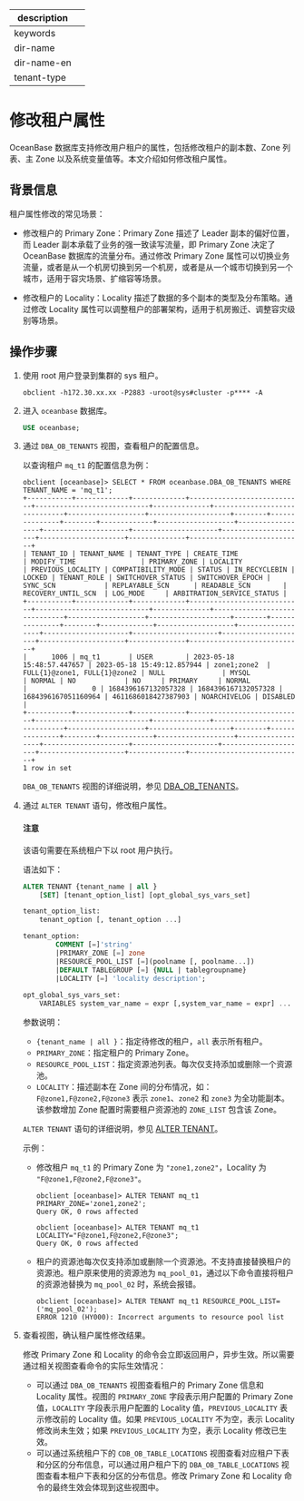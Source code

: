 |description||
|---|---|
|keywords||
|dir-name||
|dir-name-en||
|tenant-type||

# 修改租户属性

OceanBase 数据库支持修改用户租户的属性，包括修改租户的副本数、Zone 列表、主 Zone 以及系统变量值等。本文介绍如何修改租户属性。

## 背景信息

租户属性修改的常见场景：

* 修改租户的 Primary Zone：Primary Zone 描述了 Leader 副本的偏好位置，而 Leader 副本承载了业务的强一致读写流量，即 Primary Zone 决定了 OceanBase 数据库的流量分布。通过修改 Primary Zone 属性可以切换业务流量，或者是从一个机房切换到另一个机房，或者是从一个城市切换到另一个城市，适用于容灾场景、扩缩容等场景。

* 修改租户的 Locality：Locality 描述了数据的多个副本的类型及分布策略。通过修改 Locality 属性可以调整租户的部署架构，适用于机房搬迁、调整容灾级别等场景。

## 操作步骤

1. 使用 root 用户登录到集群的 sys 租户。

    ```shell
    obclient -h172.30.xx.xx -P2883 -uroot@sys#cluster -p**** -A
    ```

2. 进入 `oceanbase` 数据库。

    ```sql
    USE oceanbase;
    ```

3. 通过 `DBA_OB_TENANTS` 视图，查看租户的配置信息。

   以查询租户 `mq_t1` 的配置信息为例：

    ```shell
    obclient [oceanbase]> SELECT * FROM oceanbase.DBA_OB_TENANTS WHERE TENANT_NAME = 'mq_t1';
    +-----------+-------------+-------------+----------------------------+----------------------------+--------------+------------------------------+-------------------+--------------------+--------+---------------+--------+-------------+-------------------+------------------+---------------------+---------------------+---------------------+---------------------+--------------+----------------------------+
    | TENANT_ID | TENANT_NAME | TENANT_TYPE | CREATE_TIME                | MODIFY_TIME                | PRIMARY_ZONE | LOCALITY                     | PREVIOUS_LOCALITY | COMPATIBILITY_MODE | STATUS | IN_RECYCLEBIN | LOCKED | TENANT_ROLE | SWITCHOVER_STATUS | SWITCHOVER_EPOCH | SYNC_SCN            | REPLAYABLE_SCN      | READABLE_SCN        | RECOVERY_UNTIL_SCN  | LOG_MODE     | ARBITRATION_SERVICE_STATUS |
    +-----------+-------------+-------------+----------------------------+----------------------------+--------------+------------------------------+-------------------+--------------------+--------+---------------+--------+-------------+-------------------+------------------+---------------------+---------------------+---------------------+---------------------+--------------+----------------------------+
    |      1006 | mq_t1       | USER        | 2023-05-18 15:48:57.447657 | 2023-05-18 15:49:12.857944 | zone1;zone2  | FULL{1}@zone1, FULL{1}@zone2 | NULL              | MYSQL              | NORMAL | NO            | NO     | PRIMARY     | NORMAL            |                0 | 1684396167132057328 | 1684396167132057328 | 1684396167051160964 | 4611686018427387903 | NOARCHIVELOG | DISABLED                   |
    +-----------+-------------+-------------+----------------------------+----------------------------+--------------+------------------------------+-------------------+--------------------+--------+---------------+--------+-------------+-------------------+------------------+---------------------+---------------------+---------------------+---------------------+--------------+----------------------------+
    1 row in set
    ```

    `DBA_OB_TENANTS` 视图的详细说明，参见 [DBA_OB_TENANTS](../../../700.reference/700.system-views/400.system-view-of-mysql-mode/200.dictionary-view-of-mysql-mode/19300.oceanbase-dba_ob_tenants-of-mysql-mode.md)。

4. 通过 `ALTER TENANT` 语句，修改租户属性。

    <main id="notice" type='notice'>
     <h4>注意</h4>
     <p>该语句需要在系统租户下以 root 用户执行。</p>
    </main>

    语法如下：

    ```sql
    ALTER TENANT {tenant_name | all }
        [SET] [tenant_option_list] [opt_global_sys_vars_set]

    tenant_option_list:
        tenant_option [, tenant_option ...]

    tenant_option:
            COMMENT [=]'string' 
            |PRIMARY_ZONE [=] zone 
            |RESOURCE_POOL_LIST [=](poolname [, poolname...]) 
            |DEFAULT TABLEGROUP [=] {NULL | tablegroupname}
            |LOCALITY [=] 'locality description';
      
    opt_global_sys_vars_set:
        VARIABLES system_var_name = expr [,system_var_name = expr] ...
    ```

    参数说明：

    * `{tenant_name | all }`：指定待修改的租户，`all` 表示所有租户。
    * `PRIMARY_ZONE`：指定租户的 Primary Zone。
    * `RESOURCE_POOL_LIST`：指定资源池列表。每次仅支持添加或删除一个资源池。
    * `LOCALITY`：描述副本在 Zone 间的分布情况，如：`F@zone1,F@zone2,F@zone3` 表示 `zone1`、`zone2` 和 `zone3` 为全功能副本。该参数增加 Zone 配置时需要租户资源池的 `ZONE_LIST` 包含该 Zone。

    `ALTER TENANT` 语句的详细说明，参见 [ALTER TENANT](../../../700.reference/500.sql-reference/100.sql-syntax/100.system-tenants/500.alter-tenant.md)。

    示例：

    * 修改租户 `mq_t1` 的 Primary Zone 为 `"zone1,zone2"`，Locality 为 `"F@zone1,F@zone2,F@zone3"`。

        ```shell
        obclient [oceanbase]> ALTER TENANT mq_t1 PRIMARY_ZONE='zone1,zone2';
        Query OK, 0 rows affected

        obclient [oceanbase]> ALTER TENANT mq_t1 LOCALITY="F@zone1,F@zone2,F@zone3";
        Query OK, 0 rows affected
        ```

    * 租户的资源池每次仅支持添加或删除一个资源池。不支持直接替换租户的资源池。租户原来使用的资源池为 `mq_pool_01`，通过以下命令直接将租户的资源池替换为 `mq_pool_02` 时，系统会报错。

        ```shell
        obclient [oceanbase]> ALTER TENANT mq_t1 RESOURCE_POOL_LIST=('mq_pool_02');
        ERROR 1210 (HY000): Incorrect arguments to resource pool list
        ```

5. 查看视图，确认租户属性修改结果。

   修改 Primary Zone 和 Locality 的命令会立即返回用户，异步生效。所以需要通过相关视图查看命令的实际生效情况：

   * 可以通过 `DBA_OB_TENANTS` 视图查看租户的 Primary Zone 信息和 Locality 属性。视图的 `PRIMARY_ZONE` 字段表示用户配置的 Primary Zone 值，`LOCALITY` 字段表示用户配置的 Locality 值，`PREVIOUS_LOCALITY` 表示修改前的 Locality 值。如果 `PREVIOUS_LOCALITY` 不为空，表示 Locality 修改尚未生效；如果 `PREVIOUS_LOCALITY` 为空，表示 Locality 修改已生效。
   * 可以通过系统租户下的 `CDB_OB_TABLE_LOCATIONS` 视图查看对应租户下表和分区的分布信息，可以通过用户租户下的 `DBA_OB_TABLE_LOCATIONS` 视图查看本租户下表和分区的分布信息。修改 Primary Zone 和 Locality 命令的最终生效会体现到这些视图中。
